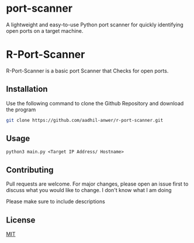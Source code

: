 # port-scanner
A lightweight and easy-to-use Python port scanner for quickly identifying open ports on a target machine.
# R-Port-Scanner

R-Port-Scanner is a basic port Scanner that Checks for open ports.
## Installation

Use the following command to clone the Github Repository and download the program

```bash
git clone https://github.com/aadhil-anwer/r-port-scanner.git
```

## Usage
```python3
python3 main.py <Target IP Address/ Hostname>

```

## Contributing

Pull requests are welcome. For major changes, please open an issue first
to discuss what you would like to change.
I don't know what I am doing

Please make sure to include descriptions

## License

[MIT](https://choosealicense.com/licenses/mit/)